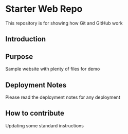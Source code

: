 # Starter Web Repo

This repository is for showing how Git and GitHub work

## Introduction


## Purpose

Sample website with plenty of files for demo

## Deployment Notes
Please read the deployment notes for any deployment

## How to contribute
Updating some standard instructions
